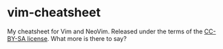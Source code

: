 vim-cheatsheet
==============

My cheatsheet for Vim and NeoVim.
Released under the terms of the [CC-BY-SA license](ttps://creativecommons.org/licenses/by-sa/4.0/).
What more is there to say?
